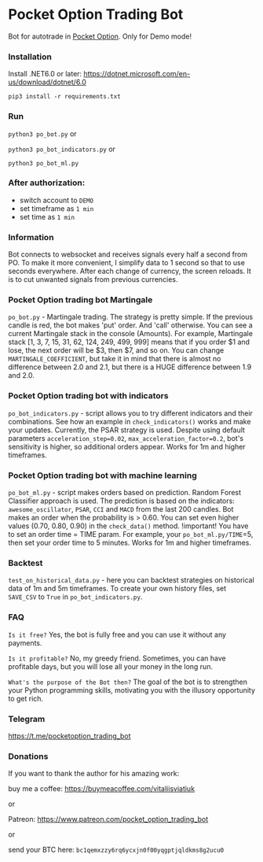 # Pocket Option Trading Bot
Bot for autotrade in [Pocket Option](https://pocketoption.com/). Only for Demo mode!

### Installation
Install .NET6.0 or later: https://dotnet.microsoft.com/en-us/download/dotnet/6.0

`pip3 install -r requirements.txt`

### Run
`python3 po_bot.py`
or

`python3 po_bot_indicators.py`
or

`python3 po_bot_ml.py`

### After authorization:
- switch account to `DEMO`
- set timeframe as `1 min`
- set time as `1 min`

### Information
Bot connects to websocket and receives signals every half a second from PO.
To make it more convenient, I simplify data to 1 second so that to use seconds
everywhere. After each change of currency, the screen reloads. It is to cut
unwanted signals from previous currencies.

### Pocket Option trading bot Martingale
`po_bot.py` - Martingale trading. The strategy is pretty simple. If the previous candle is red, the bot makes 'put' order. And 'call' otherwise. You can see a current Martingale stack in the console (Amounts). For example, Martingale stack [1, 3, 7, 15, 31, 62, 124, 249, 499, 999] means that if you order $1 and lose, the next order will be $3, then $7, and so on. You can change `MARTINGALE_COEFFICIENT`, but take it in mind that there is almost no difference between 2.0 and 2.1, but there is a HUGE difference between 1.9 and 2.0.

### Pocket Option trading bot with indicators
`po_bot_indicators.py` - script allows you to try different indicators and their combinations. See how an example in `check_indicators()` works and make your updates. Currently, the PSAR strategy is used. Despite using default parameters `acceleration_step=0.02`, `max_acceleration_factor=0.2`, bot's sensitivity is higher, so additional orders appear. Works for 1m and higher timeframes.

### Pocket Option trading bot with machine learning
`po_bot_ml.py` - script makes orders based on prediction. Random Forest Classifier approach is used. The prediction is based on the indicators: `awesome_oscillator`, `PSAR`, `CCI` and `MACD` from the last 200 candles. Bot makes an order when the probability is > 0.60. You can set even higher values (0.70, 0.80, 0.90) in the `check_data()` method. !important! You have to set an order time = TIME param. For example, your `po_bot_ml.py/TIME`=5, then set your order time to 5 minutes. Works for 1m and higher timeframes.

### Backtest

`test_on_historical_data.py` - here you can backtest strategies on historical data of 1m and 5m timeframes. To create your own history files, set `SAVE_CSV` to `True` in `po_bot_indicators.py`.



### FAQ
`Is it free?`
Yes, the bot is fully free and you can use it without any payments.

`Is it profitable?`
No, my greedy friend. Sometimes, you can have profitable days, but you will lose all your money in the long run.

`What's the purpose of the Bot then?`
The goal of the bot is to strengthen your Python programming skills, motivating you with the illusory opportunity to get rich.

### Telegram
https://t.me/pocketoption_trading_bot

### Donations
If you want to thank the author for his amazing work:

buy me a coffee:
https://buymeacoffee.com/vitaliisviatiuk

or

Patreon: https://www.patreon.com/pocket_option_trading_bot

or

send your BTC here: `bc1qemxzzy6rq6ycxjn0f00yqgptjqldkms8g2ucu0`
